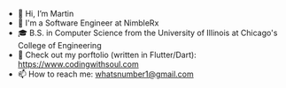 - 👋 Hi, I’m Martin
- 💼 I'm a Software Engineer at NimbleRx
- 🎓 B.S. in Computer Science from the University of Illinois at Chicago's College of Engineering
- 🌱 Check out my porftolio (written in Flutter/Dart): https://www.codingwithsoul.com
- 📫 How to reach me: 
    whatsnumber1@gmail.com
